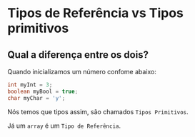 # Tipos de Referência vs Tipos primitivos

## Qual a diferença entre os dois?

Quando inicializamos um número confome abaixo:

```java
int myInt = 3;
boolean myBool = true;
char myChar = 'y';
```

Nós temos que tipos assim, são chamados `Tipos Primitivos`.

Já um `array` é um `Tipo de Referência`.
